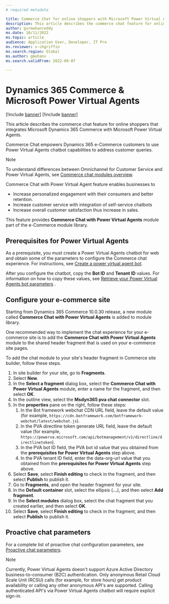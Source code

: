 ```yaml
---
# required metadata

title: Commerce Chat for online shoppers with Microsoft Power Virtual Agents
description: This article describes the commerce chat feature for online shoppers that integrates Microsoft Dynamics 365 Commerce with Microsoft Power Virtual Agents.
author: gvrmohanreddy
ms.date: 10/11/2022
ms.topic: article
audience: Application User, Developer, IT Pro
ms.reviewer: v-chgriffin
ms.search.region: Global
ms.author: gmohanv
ms.search.validFrom: 2022-09-07

---
```


# Dynamics 365 Commerce & Microsoft Power Virtual Agents 

[!include [banner](includes/banner.md)]
[!include [banner](includes/preview-banner.md)]

This article describes the commerce chat feature for online shoppers that integrates Microsoft Dynamics 365 Commerce with Microsoft Power Virtual Agents.

Commerce Chat empowers Dynamics 365 e-Commerce customers to use Power Virtual Agents chatbot capabilities to address customer queries.

> [!NOTE] 
> To understand differences between Omnichannel for Customer Service and Power Virtual Agents, see [Commerce chat modules overview](/commerce-chat-modules-overview.md).

Commerce Chat with Power Virtual Agent feature enables businesses to

- Increase personalized engagement with their consumers and better retention.
- Increase customer service with integration of self-service chatbots
- Increase overall customer satisfaction thus increase in sales.
 
This feature provides **Commerce Chat with Power Virtual Agents** module part of the e-Commerce module library.

## Prerequisites for Power Virtual Agents

As a prerequisite, you must create a Power Virtual Agents chatbot for web and obtain some of the parameters to configure the Commerce chat experience. For instructions, see [Create a power virtual agent bot](/power-virtual-agents/authoring-first-bot).

After you configure the chatbot, copy the **Bot ID** and **Tenant ID** values. For information on how to copy these values, see [Retrieve your Power Virtual Agents bot parameters](power-virtual-agents/publication-connect-bot-to-custom-application#retrieve-your-power-virtual-agents-bot-parameters) .

## Configure your e-commerce site 

Starting from Dynamics 365 Commerce 10.0.30 release, a new module called **Commerce Chat with Power Virtual Agents** is added to module library. 

One recommended way to implement the chat experience for your e-commerce site is to add the  **Commerce Chat with Power Virtual Agents** module to the shared header fragment that is used on your e-commerce site pages.

To add the chat module to your site's header fragment in Commerce site builder, follow these steps.

1. In site builder for your site, go to **Fragments**.
1. Select **New**.
1. In the **Select a fragment** dialog box, select the **Commerce Chat with Power Virtual Agents** module, enter a name for the fragment, and then select **OK**.
1. In the outline view, select the **Msdyn365 pva chat connector** slot.
1. In the **properties** pane on the right, follow these steps:
    1. In the Bot framework webchat CDN URL field, leave the default value (for example, `https://cdn.botframework.com/botframework-webchat/latest/webchat.js`).
    1. In the PVA directline token generate URL field, leave the default value (for example, `https://powerva.microsoft.com/api/botmanagement/v1/directline/directlinetoken`).
    1. In the PVA bot ID field, the PVA bot id value that you obtained from the **prerequisites for Power Virtual Agents** step above.
    1. In the PVA tenant ID field, enter the data-org-url value that you obtained from the **prerequisites for Power Virtual Agents** step above.
1. Select **Save**, select **Finish editing** to check in the fragment, and then select **Publish** to publish it.
1. Go to **Fragments**, and open the header fragment for your site.
1. In the **Default container** slot, select the ellipsis (**...**), and then select **Add fragment**.
1. In the **Select modules** dialog box, select the chat fragment that you created earlier, and then select **OK**.
1. Select **Save**, select **Finish editing** to check in the fragment, and then select **Publish** to publish it.

## Proactive chat parameters

For a complete list of proactive chat configuration parameters, see [Proactive chat parameters](/chat-modules-proactive-chat-properties.md).

<!--![Dynamics 365 Commerce Site Builder - Commerce Chat with PVA](media/Commerce-chat-with-pva-creating-new-fragment.png)-->

> [!NOTE] 
> Currently, Power Virtual Agents doesn't support Azure Active Directory business-to-consumer (B2C) authentication. Only anonymous Retail Cloud Scale Unit (RCSU) calls (for example, for store hours) get product availability or calling any other anonymous API's are supported. Calling authenticated API's via Power Virtual Agents chatbot will require explicit sign-in. 

